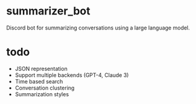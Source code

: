# summarizer_bot
Discord bot for summarizing conversations using a large language model.

# todo
- JSON representation
- Support multiple backends (GPT-4, Claude 3)
- Time based search
- Conversation clustering
- Summarization styles